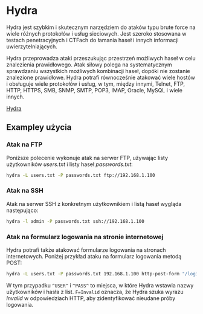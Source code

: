 # Hydra

Hydra jest szybkim i skutecznym narzędziem do ataków typu brute force na wiele różnych protokołów i usług sieciowych. Jest szeroko stosowana w testach penetracyjnych i CTFach do łamania haseł i innych informacji uwierzytelniających.

Hydra przeprowadza ataki przeszukując przestrzeń możliwych haseł w celu znalezienia prawidłowego. Atak siłowy polega na systematycznym sprawdzaniu wszystkich możliwych kombinacji haseł, dopóki nie zostanie znalezione prawidłowe. Hydra potrafi równocześnie atakować wiele hostów i obsługuje wiele protokołów i usług, w tym, między innymi, Telnet, FTP, HTTP, HTTPS, SMB, SNMP, SMTP, POP3, IMAP, Oracle, MySQL i wiele innych.

[Hydra](https://www.kali.org/tools/hydra/)

## Exampley użycia

### Atak na FTP

Poniższe polecenie wykonuje atak na serwer FTP, używając listy użytkowników *users.txt* i listy haseł *passwords.txt*:

```bash
hydra -L users.txt -P passwords.txt ftp://192.168.1.100
```

### Atak na SSH

Atak na serwer SSH z konkretnym użytkownikiem i listą haseł wygląda następująco:

```bash
hydra -l admin -P passwords.txt ssh://192.168.1.100
```

### Atak na formularz logowania na stronie internetowej

Hydra potrafi także atakować formularze logowania na stronach internetowych. Poniżej przykład ataku na formularz logowania metodą POST:

```bash
hydra -L users.txt -P passwords.txt 192.168.1.100 http-post-form "/login:username=^USER^&password=^PASS^:F=Invalid"
```

W tym przypadku `^USER^` i `^PASS^` to miejsca, w które Hydra wstawia nazwy użytkowników i hasła z list. `F=Invalid` oznacza, że Hydra szuka wyrazu *Invalid* w odpowiedziach HTTP, aby zidentyfikować nieudane próby logowania.
